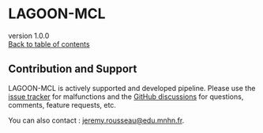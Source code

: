 # LAGOON-MCL

version 1.0.0 \
[Back to table of contents](index.md#table-of-content)

## Contribution and Support

LAGOON-MCL is actively supported and developed pipeline. Please use the [issue tracker](https://github.com/jroussea/LAGOON-MCL/issues) for malfunctions and the [GitHub discussions](https://github.com/jroussea/LAGOON-MCL/discussions/1) for questions, comments, feature requests, etc.

You can also contact : [jeremy.rousseau@edu.mnhn.fr](mailto:jeremy.rousseau@edu.mnhn.fr).